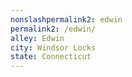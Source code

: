```yaml
---
﻿nonslashpermalink2: edwin
permalink2: /edwin/
alley: Edwin
city: Windsor Locks
state: Connecticut
---
```


